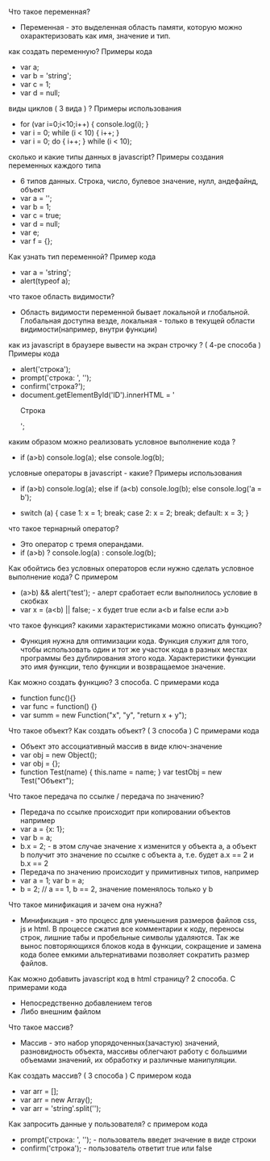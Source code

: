 Что такое переменная?
- Переменная - это выделенная область памяти, которую можно охарактеризовать как имя, значение и тип.

как создать переменную? Примеры кода
- var a;
- var b = 'string';
- var c = 1;
- var d = null;

виды циклов ( 3 вида ) ? Примеры использования
- for (var i=0;i<10;i++) { console.log(i); }
- var i = 0;
  while (i < 10) {
    i++;
  }
- var i = 0;
  do {
    i++;
  } while (i < 10);

сколько и какие типы данных в javascript? Примеры создания переменных каждого типа
- 6 типов данных. Строка, число, булевое значение, нулл, андефайнд, объект
- var a = '';
- var b = 1;
- var c = true;
- var d = null;
- var e;
- var f = {};

Как узнать тип переменной? Пример кода
- var a = 'string';
- alert(typeof a);

что такое область видимости?
- Область видимости переменной бывает локальной и глобальной. Глобальная доступна везде, локальная - только в текущей области видимости(например, внутри функции)

как из javascript в брaузере вывести на экран строчку ? ( 4-ре способа ) Примеры кода
- alert('строка');
- prompt('строка: ', '');
- confirm('строка?');
- document.getElementById('ID').innerHTML = '<p>Строка</p>';

каким образом можно реализовать условное выполнение кода ?
- if (a>b)
    console.log(a);
  else
    console.log(b);

условные операторы в javascript - какие? Примеры использования
- if (a>b)
    console.log(a);
 else if (a<b)
    console.log(b);
 else
    console.log('a = b');

- switch (a) {
    case 1: x = 1;
    break;
    case 2: x = 2;
    break;
    default: x = 3;
 }

что такое тернарный оператор?
- Это оператор с тремя операндами.
- if (a>b) ? console.log(a) : console.log(b);

Как обойтись без условных операторов если нужно сделать условное выполнение кода? С примером
- (a>b) && alert('test'); - алерт сработает если выполнилось условие в скобках
- var x = (a<b) || false; - х будет true если a<b и false если a>b

что такое функция? какими характеристиками можно описать функцию?
- Функция нужна для оптимизации кода. Функция служит для того, чтобы использовать один и тот же участок кода в разных местах программы без дублирования этого кода. Характеристики функции это имя функции, тело функции и возвращаемое значение.

Как можно создать функцию? 3 способа. C примерами кода
- function func(){}
- var func = function() {}
- var summ = new Function("x", "y", "return x + y");

Что такое объект? Как создать объект? ( 3 способа ) С примерами кода
- Объект это ассоциативный массив в виде ключ-значение
- var obj = new Object();
- var obj = {};
- function Test(name) {
   this.name = name;
 }
 var testObj = new Test("Объект");

Что такое передача по ссылке / передача по значению?
- Передача по ссылке происходит при копировании объектов например
- var a = {x: 1};
- var b = a;
- b.x = 2; - в этом случае значение x изменится у объекта a, а объект b получит это значение по ссылке с объекта а, т.е. будет а.x == 2 и b.x == 2
- Передача по значению происходит у примитивных типов, например
- var a = 1; var b = a;
- b = 2; // a == 1, b == 2, значение поменялось только у b

Что такое минификация и зачем она нужна?
- Минификация - это процесс для уменьшения размеров файлов css, js и html. В процессе сжатия все комментарии к коду, переносы строк, лишние табы и пробельные символы удаляются. Так же вынос повторяющихся блоков кода в функции, сокращение и замена кода более емкими альтернативами позволяет сократить размер файлов.

Как можно добавить javascript код в html страницу? 2 способа. C примерами кода
- Непосредственно добавлением тегов <script>JS код</script>
- Либо внешним файлом <script src="test.js"></script>

Что такое массив?
- Массив - это набор упорядоченных(зачастую) значений, разновидность объекта, массивы облегчают работу с большими объемами значений, их обработку и различные манипуляции.

Как создать массив? ( 3 способа ) С примером кода
- var arr = [];
- var arr = new Array();
- var arr = 'string'.split('');

Как запросить данные у пользователя? с примером кода
- prompt('строка: ', ''); - пользователь введет значение в виде строки
- confirm('строка'); - пользователь ответит true или false

